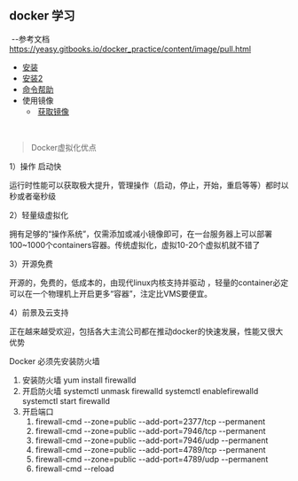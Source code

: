 ## docker 学习

​	--参考文档<https://yeasy.gitbooks.io/docker_practice/content/image/pull.html>

- <a href="./安装.md">安装</a>
- <a href="./安装2.md">安装2</a>
- <a href="./命令帮助.md">命令帮助</a>
- 使用镜像
  - ​	<a href="./获取镜像.md">获取镜像</a>

​	

> Docker虚拟化优点

1）操作 启动快

​	运行时性能可以获取极大提升，管理操作（启动，停止，开始，重启等等）都时以秒或者毫秒级

2）轻量级虚拟化

​	拥有足够的“操作系统”，仅需添加或减小镜像即可，在一台服务器上可以部署100~1000个containers容器。传统虚拟化，虚拟10-20个虚拟机就不错了

3）开源免费

 开源的，免费的，低成本的，由现代linux内核支持并驱动 ，轻量的container必定可以在一个物理机上开启更多“容器”，注定比VMS要便宜。

4）前景及云支持

​	正在越来越受欢迎，包括各大主流公司都在推动docker的快速发展，性能又很大优势



Docker 必须先安装防火墙

1. 安装防火墙 yum install firewalld
2. 开启防火墙  systemctl unmask firewalld   systemctl enablefirewalld    systemctl start firewalld 
3. 开启端口 
   1. firewall-cmd --zone=public  --add-port=2377/tcp --permanent
   2. firewall-cmd --zone=public  --add-port=7946/tcp  --permanent
   3. firewall-cmd --zone=public  --add-port=7946/udp --permanent
   4. firewall-cmd --zone=public  --add-port=4789/tcp  --permanent
   5. firewall-cmd --zone=public  --add-port=4789/udp --permanent
   6. firewall-cmd --reload